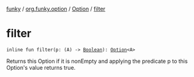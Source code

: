 [funky](../../index.md) / [org.funky.option](../index.md) / [Option](index.md) / [filter](.)

# filter

`inline fun filter(p: (A) -> `[`Boolean`](https://kotlinlang.org/api/latest/jvm/stdlib/kotlin/-boolean/index.html)`): `[`Option`](index.md)`<A>`

Returns this Option if it is nonEmpty and applying the predicate p to this Option's value returns true.


